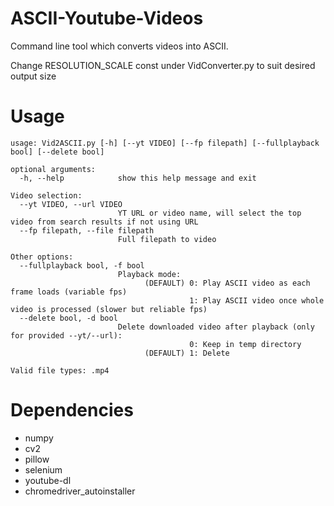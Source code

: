 # ASCII-Youtube-Videos
Command line tool which converts videos into ASCII.

Change RESOLUTION_SCALE const under VidConverter.py to suit desired output size

# Usage
```
usage: Vid2ASCII.py [-h] [--yt VIDEO] [--fp filepath] [--fullplayback bool] [--delete bool]

optional arguments:
  -h, --help            show this help message and exit

Video selection:
  --yt VIDEO, --url VIDEO
                        YT URL or video name, will select the top video from search results if not using URL
  --fp filepath, --file filepath
                        Full filepath to video

Other options:
  --fullplayback bool, -f bool
                        Playback mode:
                              (DEFAULT) 0: Play ASCII video as each frame loads (variable fps)
                                        1: Play ASCII video once whole video is processed (slower but reliable fps)
  --delete bool, -d bool
                        Delete downloaded video after playback (only for provided --yt/--url):
                                        0: Keep in temp directory
                              (DEFAULT) 1: Delete

Valid file types: .mp4
```

# Dependencies
- numpy
- cv2
- pillow
- selenium
- youtube-dl
- chromedriver_autoinstaller
